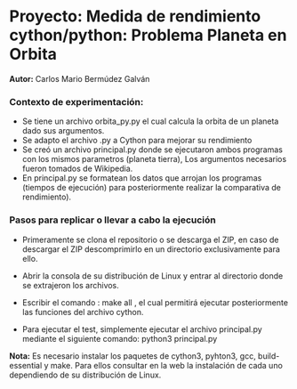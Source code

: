 # **Proyecto: Medida de rendimiento cython/python: Problema Planeta en Orbita**
**Autor:**
 Carlos Mario Bermúdez Galván

### **Contexto de experimentación:**

*   Se tiene un archivo orbita_py.py el cual calcula la orbita de un planeta dado sus argumentos.
*   Se adapto el archivo .py a Cython para mejorar su rendimiento
*   Se creó un archivo principal.py donde se ejecutaron ambos programas con los mismos parametros (planeta tierra), Los argumentos necesarios fueron tomados de Wikipedia.
*   En principal.py se formatean los datos que arrojan los programas (tiempos de ejecución) para posteriormente realizar la comparativa de rendimiento).

### **Pasos para replicar o llevar a cabo la ejecución**
*   Primeramente se clona el repositorio o se descarga el ZIP, en caso de descargar el ZIP descomprimirlo en un directorio exclusivamente para ello.

*   Abrir la consola de su distribución de Linux y entrar al directorio donde se extrajeron los archivos.

*   Escribir el comando :    make all     , el cual permitirá ejecutar posteriormente las funciones del archivo cython.
*   Para ejecutar el test, simplemente ejecutar el archivo principal.py mediante el siguiente comando:       python3 principal.py

**Nota:** Es necesario instalar los paquetes de cython3, pyhton3, gcc, build-essential y make. Para ellos consultar en la web la instalación de cada uno dependiendo de su distribución de Linux.
